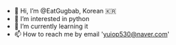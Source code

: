 - 👋 Hi, I’m @EatGugbab, Korean 🇰🇷
- 👀 I’m interested in python
- 🌱 I’m currently learning it
- 📫 How to reach me by email 'yuiop530@naver.com'
